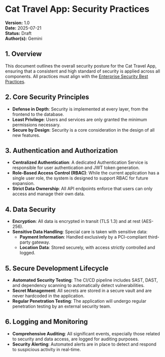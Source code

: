 # Cat Travel App: Security Practices

**Version:** 1.0  
**Date:** 2025-07-21  
**Status:** Draft  
**Author(s):** Gemini

## 1. Overview

This document outlines the overall security posture for the Cat Travel App, ensuring that a consistent and high standard of security is applied across all components. All practices must align with the [Enterprise Security Best Practices](../../../docs/enterprise_security_best_practices.md).

## 2. Core Security Principles

- **Defense in Depth**: Security is implemented at every layer, from the frontend to the database.
- **Least Privilege**: Users and services are only granted the minimum permissions necessary.
- **Secure by Design**: Security is a core consideration in the design of all new features.

## 3. Authentication and Authorization

- **Centralized Authentication**: A dedicated Authentication Service is responsible for user authentication and JWT token generation.
- **Role-Based Access Control (RBAC)**: While the current application has a single user role, the system is designed to support RBAC for future expansion.
- **Strict Data Ownership**: All API endpoints enforce that users can only access and manage their own data.

## 4. Data Security

- **Encryption**: All data is encrypted in transit (TLS 1.3) and at rest (AES-256).
- **Sensitive Data Handling**: Special care is taken with sensitive data:
    - **Payment Information**: Handled exclusively by a PCI-compliant third-party gateway.
    - **Location Data**: Stored securely, with access strictly controlled and logged.

## 5. Secure Development Lifecycle

- **Automated Security Testing**: The CI/CD pipeline includes SAST, DAST, and dependency scanning to automatically detect vulnerabilities.
- **Secret Management**: All secrets are stored in a secure vault and are never hardcoded in the application.
- **Regular Penetration Testing**: The application will undergo regular penetration testing by an external security team.

## 6. Logging and Monitoring

- **Comprehensive Auditing**: All significant events, especially those related to security and data access, are logged for auditing purposes.
- **Security Alerting**: Automated alerts are in place to detect and respond to suspicious activity in real-time.
